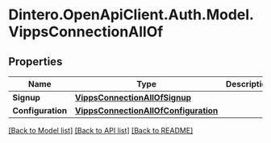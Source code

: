 # Dintero.OpenApiClient.Auth.Model.VippsConnectionAllOf

## Properties

Name | Type | Description | Notes
------------ | ------------- | ------------- | -------------
**Signup** | [**VippsConnectionAllOfSignup**](VippsConnectionAllOfSignup.md) |  | 
**Configuration** | [**VippsConnectionAllOfConfiguration**](VippsConnectionAllOfConfiguration.md) |  | [optional] 

[[Back to Model list]](../README.md#documentation-for-models) [[Back to API list]](../README.md#documentation-for-api-endpoints) [[Back to README]](../README.md)


